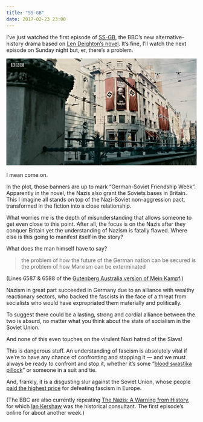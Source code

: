 ```yaml
---
title: "SS-GB"
date: 2017-02-23 23:00
---
```


I’ve just watched the first episode of [SS-GB][bbc], the BBC’s new alternative-history drama based on [Len Deighton’s novel][ld]. It’s fine, I’ll watch the next episode on Sunday night but, er, there’s a problem.

[bbc]: http://www.bbc.co.uk/programmes/b08ghxqb
[ld]: https://en.wikipedia.org/wiki/SS-GB

<p class="full-width">
    <img
        src="/images/2017-02-23-ss-gb.jpg"
        alt="A still from the first episode of SS-GB shows a banner bearing Karl Marx’s image alongside Nazi banners superimposed with a hammer and sickle."
        />
</p>

I mean come on.

In the plot, those banners are up to mark “German-Soviet Friendship Week”. Apparently in the novel, the Nazis also grant the Soviets bases in Britain. This I imagine all stands on top of the Nazi-Soviet non-aggression pact, transformed in the fiction into a close relationship.

What worries me is the depth of misunderstanding that allows someone to get even close to this point. After all, the focus is on the Nazis after they conquer Britain yet the understanding of Nazism is fatally flawed. Where else is this going to manifest itself in the story?

What does the man himself have to say?

> the problem of how the future of the German nation can be
> secured is the problem of how Marxism can be exterminated

(Lines 6587 & 6588 of the [Gutenberg Australia version of Mein Kampf][gba].)

[gba]: http://gutenberg.net.au/ebooks02/0200601.txt

Nazism in great part succeeded in Germany due to an alliance with wealthy reactionary sectors, who backed the fascists in the face of a threat from socialists who would have expropriated them materially and politically.

To suggest there could be a lasting, strong and cordial alliance between the two is absurd, no matter what you think about the state of socialism in the Soviet Union.

And none of this even touches on the virulent Nazi hatred of the Slavs!

This is dangerous stuff. An understanding of fascism is absolutely vital if we’re to have any chance of confronting and stopping it — and we must always be ready to confront and stop it, whether it’s some “[blood swastika pillock][dover-front]” or someone in a suit and tie.

[dover-front]: /images/2017-02-23-blood-swastika-pillock.jpg

And, frankly, it is a disgusting slur against the Soviet Union, whose people [paid the highest price][ww2-cas] for defeating fascism in Europe.

[ww2-cas]: https://en.wikipedia.org/wiki/World_War_II_casualties#USSR

(The BBC are also currently repeating [The Nazis: A Warning from History][wfh], for which [Ian Kershaw][ik] was the historical consultant. The first episode’s online for about another week.)

[wfh]: http://www.bbc.co.uk/programmes/b01kkxvd/episodes/player 
[ik]: https://en.wikipedia.org/wiki/Ian_Kershaw
